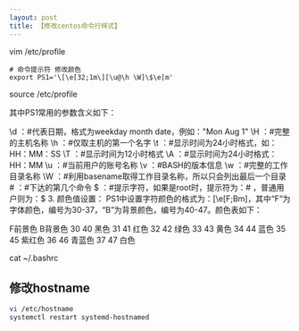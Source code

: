 ```yaml
---
layout: post
title: 【修改centos命令行样式】
---
```


vim /etc/profile
```
# 命令提示符 修改颜色
export PS1='\[\e[32;1m\][\u@\h \W]\$\e[m'
```

source /etc/profile

其中PS1常用的参数含义如下：

\d ：#代表日期，格式为weekday month date，例如："Mon Aug 1"
\H ：#完整的主机名称
\h ：#仅取主机的第一个名字
\t ：#显示时间为24小时格式，如：HH：MM：SS
\T ：#显示时间为12小时格式
\A ：#显示时间为24小时格式：HH：MM
\u ：#当前用户的账号名称
\v ：#BASH的版本信息
\w ：#完整的工作目录名称
\W ：#利用basename取得工作目录名称，所以只会列出最后一个目录
\# ：#下达的第几个命令
\$ ：#提示字符，如果是root时，提示符为：# ，普通用户则为：$
3. 颜色值设置： PS1中设置字符颜色的格式为：\[\e[F;Bm\]，其中“F“为字体颜色，编号为30-37，“B”为背景颜色，编号为40-47。颜色表如下：

F前景色  B背景色
30      40      黑色
31      41      红色
32      42      绿色
33      43      黄色
34      44      蓝色
35      45      紫红色
36      46      青蓝色
37      47      白色

cat ~/.bashrc




## 修改hostname
```bash
vi /etc/hostname
systemctl restart systemd-hostnamed
```
